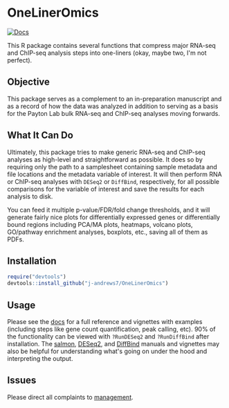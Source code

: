 # OneLinerOmics

[![Docs](https://img.shields.io/badge/docs-site-brightgreen?style=plastic)](https://j-andrews7.github.io/OneLinerOmics)

This R package contains several functions that compress major RNA-seq and ChIP-seq analysis steps into one-liners (okay, maybe two, I'm not perfect).

## Objective
This package serves as a complement to an in-preparation manuscript and as a record of how the data was analyzed in addition to serving as a basis for the Payton Lab bulk RNA-seq and ChIP-seq analyses moving forwards.

## What It Can Do
Ultimately, this package tries to make generic RNA-seq and ChIP-seq analyses as high-level and straightforward as possible. 
It does so by requiring only the path to a samplesheet containing sample metadata and file locations and the metadata variable of interest. 
It will then perform RNA or ChIP-seq analyses with `DESeq2` or `DiffBind`, respectively, for all possible comparisons for the variable of interest and save the results for each analysis to disk.

You can feed it multiple p-value/FDR/fold change thresholds, and it will generate fairly nice plots for differentially expressed genes or differentially bound regions including PCA/MA plots, heatmaps, volcano plots, GO/pathway enrichment analyses, boxplots, etc., saving all of them as PDFs.

## Installation

```r
require("devtools")
devtools::install_github("j-andrews7/OneLinerOmics")
```

## Usage

Please see the [docs](https://j-andrews7.github.io/OneLinerOmics) for a full reference and vignettes with examples (including steps like gene count quantification, peak calling, etc). 
90% of the functionality can be viewed with `?RunDESeq2` and `?RunDiffBind` after installation.
The [salmon](https://combine-lab.github.io/salmon/getting_started/), [DESeq2](https://bioconductor.org/packages/release/bioc/html/DESeq2.html), and [DiffBind](https://bioconductor.org/packages/release/bioc/html/DiffBind.html) manuals and vignettes may also be helpful for understanding what's going on under the hood and interpreting the output.

## Issues

Please direct all complaints to [management](https://github.com/j-andrews7/OneLinerOmics/issues). 